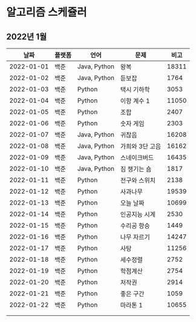 # 알고리즘 스케쥴러

## 2022년 1월

| 날짜       | 플랫폼 | 언어         | 문제            | 비고  |
| ---------- | ------ | ------------ | --------------- | ----- |
| 2022-01-01 | 백준   | Java, Python | 왕복            | 18311 |
| 2022-01-02 | 백준   | Java, Python | 듣보잡          | 1764  |
| 2022-01-03 | 백준   | Python       | 택시 기하학     | 3053  |
| 2022-01-04 | 백준   | Python       | 이항 계수 1     | 11050 |
| 2022-01-05 | 백준   | Python       | 조합            | 2407  |
| 2022-01-06 | 백준   | Python       | 숫자 게임       | 2303  |
| 2022-01-07 | 백준   | Java, Python | 귀찮음          | 16208 |
| 2022-01-08 | 백준   | Java, Python | 가희와 3단 고음 | 16162 |
| 2022-01-09 | 백준   | Java, Python | 스네이크버드    | 16435 |
| 2022-01-10 | 백준   | Java, Python | 짐 챙기는 숌    | 1817  |
| 2022-01-11 | 백준   | Python       | 전구와 스위치   | 2138  |
| 2022-01-12 | 백준   | Python       | 사과나무        | 19539 |
| 2022-01-13 | 백준   | Python       | 오늘 날짜       | 10699 |
| 2022-01-14 | 백준   | Python       | 인공지능 시계   | 2530  |
| 2022-01-15 | 백준   | Python       | 수리공 항승     | 1449  |
| 2022-01-16 | 백준   | Python       | 나무 자르기     | 14247 |
| 2022-01-17 | 백준   | Python       | 사탕            | 11256 |
| 2022-01-18 | 백준   | Python       | 세수정렬        | 2752  |
| 2022-01-19 | 백준   | Python       | 학점계산        | 2754  |
| 2022-01-20 | 백준   | Python       | 저작권          | 2914  |
| 2022-01-21 | 백준   | Python       | 좋은 구간       | 1059  |
| 2022-01-22 | 백준   | Python       | 마라톤 1        | 10655 |
|            |        |              |                 |       |
|            |        |              |                 |       |


